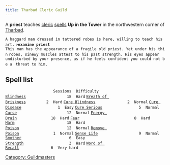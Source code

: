 ```yaml
---
title: Tharbad Cleric Guild
---
```


A **priest** teaches [cleric](cleric "wikilink")
[spells](spell "wikilink") **Up in the Tower** in the northwestern
corner of [Tharbad](Tharbad "wikilink").

`A haggard man dressed in tattered robes is here, willing to teach his art.`
`>`**`examine priest`**
`This man has the appearance of a fragile old priest. Yet under his thin`
`robes, sinewy muscles attest to his past strength. His eyes appear `
`undisturbed by your presence, as if he feels confident you could not be a `
`threat to him.`

## Spell list

`                     Sessions  Difficulty`
[`Blindness`](Blindness "wikilink")`                  18  Hard`
[`Breath of Briskness`](Breath_of_Briskness "wikilink")`         2  Hard`
[`Cure Blindness`](Cure_Blindness "wikilink")`              2  Normal`
[`Cure Disease`](Cure_Disease "wikilink")`                1  Easy`
[`Cure Serious`](Cure_Serious "wikilink")`                5  Normal`
[`Curse`](Curse "wikilink")`                      12  Normal`
[`Energy Drain`](Energy_Drain "wikilink")`               18  Hard`
[`Fear`](Fear "wikilink")`                        8  Hard`
[`Harm`](Harm "wikilink")`                       18  Hard`
[`Poison`](Poison "wikilink")`                     12  Normal`
[`Remove Poison`](Remove_Poison "wikilink")`               1  Normal`
[`Sense Life`](Sense_Life "wikilink")`                  9  Normal`
[`Smother`](Smother "wikilink")`                     6  Easy`
[`Strength`](Strength_Spell "wikilink")`                    3  Hard`
[`Word of Recall`](Word_of_Recall "wikilink")`              6  Very hard`

[Category: Guildmasters](Category:_Guildmasters "wikilink")